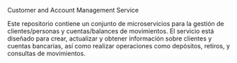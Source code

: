 Customer and Account Management Service

Este repositorio contiene un conjunto de microservicios para la gestión de clientes/personas y cuentas/balances de movimientos. El servicio está diseñado para crear, actualizar y obtener información sobre clientes y cuentas bancarias, así como realizar operaciones como depósitos, retiros, y consultas de movimientos.